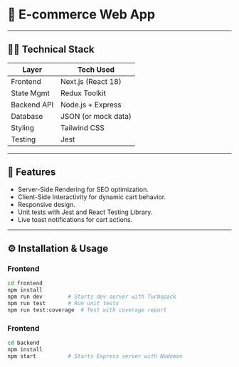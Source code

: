 # 🛒 E-commerce Web App

---

## 🧑‍💻 Technical Stack

| Layer       | Tech Used           |
|-------------|---------------------|
| Frontend    | Next.js (React 18)  |
| State Mgmt  | Redux Toolkit       |
| Backend API | Node.js + Express   |
| Database    | JSON (or mock data) |
| Styling     | Tailwind CSS        |
| Testing     | Jest                |

---

## 🚀 Features

- Server-Side Rendering for SEO optimization.
- Client-Side Interactivity for dynamic cart behavior.
- Responsive design.
- Unit tests with Jest and React Testing Library.
- Live toast notifications for cart actions.

---


## ⚙️ Installation & Usage

### Frontend

```bash
cd frontend
npm install
npm run dev        # Starts dev server with Turbopack
npm run test       # Run unit tests
npm run test:coverage  # Test with coverage report
```

### Frontend
```bash
cd backend
npm install
npm start          # Starts Express server with Nodemon
```


